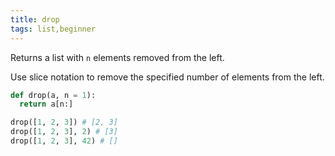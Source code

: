```yaml
---
title: drop
tags: list,beginner
---
```


Returns a list with `n` elements removed from the left.

Use slice notation to remove the specified number of elements from the left.

```py
def drop(a, n = 1):
  return a[n:]
```

```py
drop([1, 2, 3]) # [2, 3]
drop([1, 2, 3], 2) # [3]
drop([1, 2, 3], 42) # []
```
